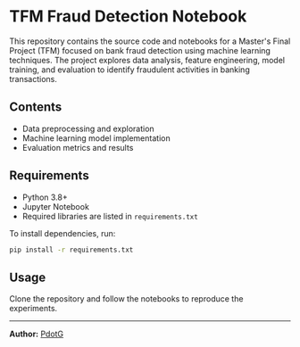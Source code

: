 # TFM Fraud Detection Notebook

This repository contains the source code and notebooks for a Master's Final Project (TFM) focused on bank fraud detection using machine learning techniques. The project explores data analysis, feature engineering, model training, and evaluation to identify fraudulent activities in banking transactions.

## Contents

- Data preprocessing and exploration
- Machine learning model implementation
- Evaluation metrics and results

## Requirements

- Python 3.8+
- Jupyter Notebook
- Required libraries are listed in `requirements.txt`

To install dependencies, run:
```bash
pip install -r requirements.txt
```

## Usage

Clone the repository and follow the notebooks to reproduce the experiments.

---

**Author:** [PdotG](https://github.com/PdotG)
